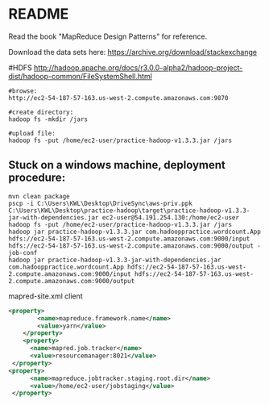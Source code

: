 # README

Read the book "MapReduce Design Patterns" for reference.

Download the data sets here: https://archive.org/download/stackexchange

#HDFS
http://hadoop.apache.org/docs/r3.0.0-alpha2/hadoop-project-dist/hadoop-common/FileSystemShell.html
```ssh
#browse:
http://ec2-54-187-57-163.us-west-2.compute.amazonaws.com:9870

#create directory:
hadoop fs -mkdir /jars

#upload file:
hadoop fs -put /home/ec2-user/practice-hadoop-v1.3.3.jar /jars

```



## Stuck on a windows machine, deployment procedure:
```
mvn clean package
pscp -i C:\Users\KWL\Desktop\DriveSync\aws-priv.ppk C:\Users\KWL\Desktop\practice-hadoop\target\practice-hadoop-v1.3.3-jar-with-dependencies.jar ec2-user@54.191.254.130:/home/ec2-user
hadoop fs -put /home/ec2-user/practice-hadoop-v1.3.3.jar /jars
hadoop jar practice-hadoop-v1.3.3.jar com.hadooppractice.wordcount.App hdfs://ec2-54-187-57-163.us-west-2.compute.amazonaws.com:9000/input hdfs://ec2-54-187-57-163.us-west-2.compute.amazonaws.com:9000/output -job-conf 
hadoop jar practice-hadoop-v1.3.3-jar-with-dependencies.jar com.hadooppractice.wordcount.App hdfs://ec2-54-187-57-163.us-west-2.compute.amazonaws.com:9000/input hdfs://ec2-54-187-57-163.us-west-2.compute.amazonaws.com:9000/output
```

mapred-site.xml client
```xml
<property>
        <name>mapreduce.framework.name</name>
        <value>yarn</value>
    </property>
    <property>
      <name>mapred.job.tracker</name>
      <value>resourcemanager:8021</value>
 </property>
<property>
      <name>mapreduce.jobtracker.staging.root.dir</name>
      <value>/home/ec2-user/jobstaging</value>
 </property>
```